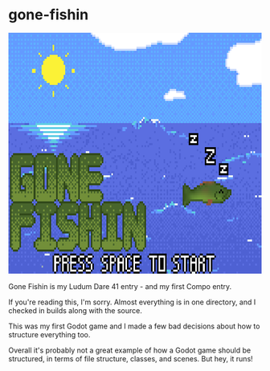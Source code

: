 # gone-fishin

<img src="splash.png" alt="splash screen" style="image-rendering: pixelated;" width="640" height="480"></img>

Gone Fishin is my Ludum Dare 41 entry - and my first Compo entry.

If you're reading this, I'm sorry.  Almost everything is in one directory, and I checked in builds along with the source.

This was my first Godot game and I made a few bad decisions about how to structure everything too.  

Overall it's probably not a great example of how a Godot game should be structured, in terms of file structure, classes, and scenes.  But hey, it runs!
